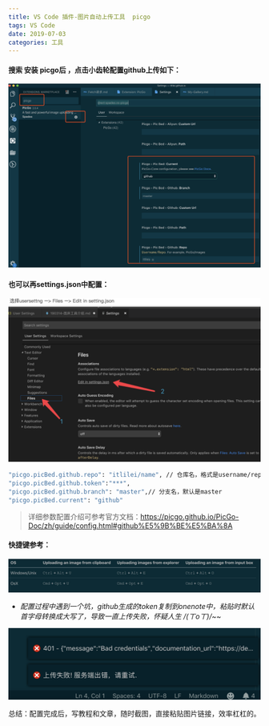 ```yaml
---
title: VS Code 插件-图片自动上传工具  picgo
tags: VS Code
date: 2019-07-03
categories: 工具
---
```


#### 搜索 安装  picgo后 ，点击小齿轮配置github上传如下：

![1.jpg](https://raw.githubusercontent.com/itlilei/pic/master/1.jpg?token=AEM2KM4SNFMKIYHOV7E4PDC5DRNC6)

#### 也可以再settings.json中配置：

![2.jpg](https://raw.githubusercontent.com/itlilei/pic/master/2.jpg?token=AEM2KMYYCSKFCHUUJYV3VVC5DRNEA)

``` bash
"picgo.picBed.github.repo": "itlilei/name", // 仓库名，格式是username/reponame
"picgo.picBed.github.token":"***", 
"picgo.picBed.github.branch": "master",// 分支名，默认是master
"picgo.picBed.current": "github"
```

> 详细参数配置介绍可参考官方文档：https://picgo.github.io/PicGo-Doc/zh/guide/config.html#github%E5%9B%BE%E5%BA%8A

#### 快捷键参考：

![4.jpg](https://raw.githubusercontent.com/itlilei/pic/master/4.jpg?token=AEM2KM6T5EX2RK4P6L4KL2C5DRLUK)

* *配置过程中遇到一个坑，github生成的token复制到onenote中，粘贴时默认首字母转换成大写了，导致一直上传失败，怀疑人生 /(ㄒoㄒ)/~~*

![3.jpg](https://raw.githubusercontent.com/itlilei/pic/master/3.jpg?token=AEM2KM2RN4Z6JDKJBDODWBC5DRM6O)


总结：配置完成后，写教程和文章，随时截图，直接粘贴图片链接，效率杠杠的。